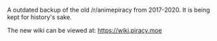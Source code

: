A outdated backup of the old /r/animepiracy from 2017-2020.
It is being kept for history's sake.

The new wiki can be viewed at: https://wiki.piracy.moe
